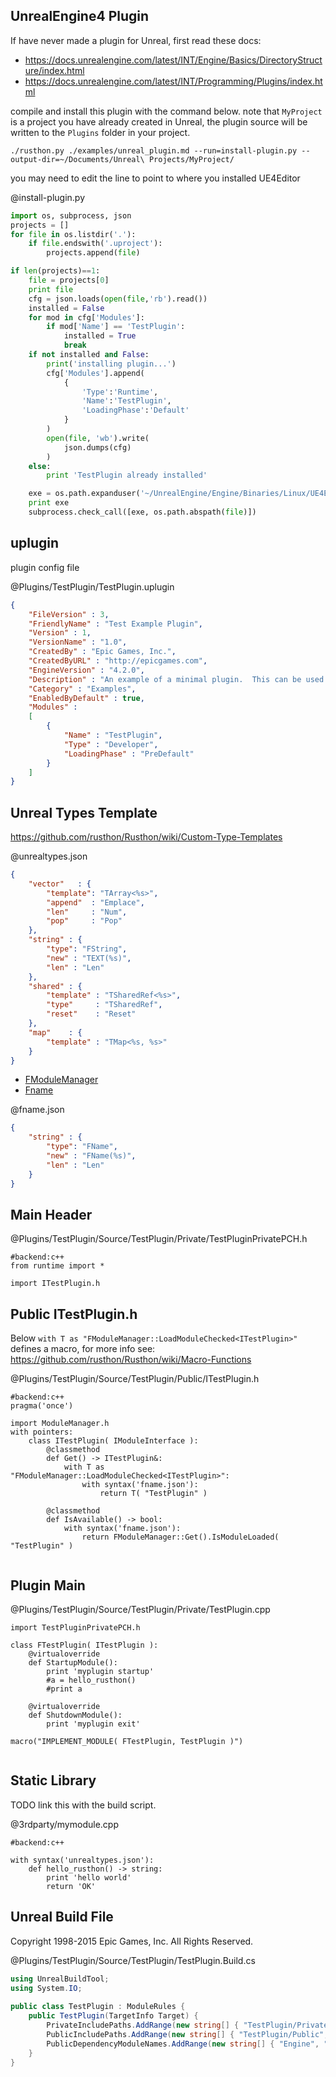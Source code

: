 UnrealEngine4 Plugin
--------------------

If have never made a plugin for Unreal, first read these docs:
* https://docs.unrealengine.com/latest/INT/Engine/Basics/DirectoryStructure/index.html
* https://docs.unrealengine.com/latest/INT/Programming/Plugins/index.html

compile and install this plugin with the command below.
note that `MyProject` is a project you have already created in Unreal,
the plugin source will be written to the `Plugins` folder in your project.

`./rusthon.py ./examples/unreal_plugin.md --run=install-plugin.py --output-dir=~/Documents/Unreal\ Projects/MyProject/`

you may need to edit the line to point to where you installed UE4Editor

@install-plugin.py
```python
import os, subprocess, json
projects = []
for file in os.listdir('.'):
	if file.endswith('.uproject'):
		projects.append(file)

if len(projects)==1:
	file = projects[0]
	print file
	cfg = json.loads(open(file,'rb').read())
	installed = False
	for mod in cfg['Modules']:
		if mod['Name'] == 'TestPlugin':
			installed = True
			break
	if not installed and False:
		print('installing plugin...')
		cfg['Modules'].append(
			{
				'Type':'Runtime', 
				'Name':'TestPlugin', 
				'LoadingPhase':'Default'
			}
		)
		open(file, 'wb').write(
			json.dumps(cfg)
		)
	else:
		print 'TestPlugin already installed'

	exe = os.path.expanduser('~/UnrealEngine/Engine/Binaries/Linux/UE4Editor')
	print exe
	subprocess.check_call([exe, os.path.abspath(file)])

```

uplugin
--------

plugin config file

@Plugins/TestPlugin/TestPlugin.uplugin
```json
{
	"FileVersion" : 3,
	"FriendlyName" : "Test Example Plugin",
	"Version" : 1,
	"VersionName" : "1.0",
	"CreatedBy" : "Epic Games, Inc.",
	"CreatedByURL" : "http://epicgames.com",
	"EngineVersion" : "4.2.0",
	"Description" : "An example of a minimal plugin.  This can be used as a starting point when creating your own plugin.",
	"Category" : "Examples",
	"EnabledByDefault" : true,
	"Modules" :
	[
		{
			"Name" : "TestPlugin",
			"Type" : "Developer",
			"LoadingPhase" : "PreDefault"
		}
	]
}
```


Unreal Types Template
---------------------

https://github.com/rusthon/Rusthon/wiki/Custom-Type-Templates

@unrealtypes.json
```json
{
	"vector"   : {
		"template": "TArray<%s>",
		"append"  : "Emplace",
		"len"     : "Num",
		"pop"     : "Pop"
	},
	"string" : {
		"type": "FString",
		"new" : "TEXT(%s)",
		"len" : "Len"
	},
	"shared" : {
		"template" : "TSharedRef<%s>",
		"type"     : "TSharedRef",
		"reset"    : "Reset"
	},
	"map"    : {
		"template" : "TMap<%s, %s>"
	}
}
```

* [FModuleManager](https://docs.unrealengine.com/latest/INT/API/Runtime/Core/Modules/FModuleManager/index.html)
* [Fname](https://docs.unrealengine.com/latest/INT/API/Runtime/Core/UObject/FName/index.html)


@fname.json
```json
{
	"string" : {
		"type": "FName",
		"new" : "FName(%s)",
		"len" : "Len"
	}
}
```

Main Header
-----------

@Plugins/TestPlugin/Source/TestPlugin/Private/TestPluginPrivatePCH.h
```rusthon
#backend:c++
from runtime import *

import ITestPlugin.h
```

Public ITestPlugin.h
--------------------

Below `with T as "FModuleManager::LoadModuleChecked<ITestPlugin>"` defines a macro,
for more info see:
https://github.com/rusthon/Rusthon/wiki/Macro-Functions

@Plugins/TestPlugin/Source/TestPlugin/Public/ITestPlugin.h
```rusthon
#backend:c++
pragma('once')

import ModuleManager.h
with pointers:
	class ITestPlugin( IModuleInterface ):
		@classmethod
		def Get() -> ITestPlugin&:
			with T as "FModuleManager::LoadModuleChecked<ITestPlugin>":
				with syntax('fname.json'):
					return T( "TestPlugin" )

		@classmethod
		def IsAvailable() -> bool:
			with syntax('fname.json'):
				return FModuleManager::Get().IsModuleLoaded( "TestPlugin" )


```

Plugin Main
------------


@Plugins/TestPlugin/Source/TestPlugin/Private/TestPlugin.cpp
```rusthon
import TestPluginPrivatePCH.h

class FTestPlugin( ITestPlugin ):
	@virtualoverride
	def StartupModule():
		print 'myplugin startup'
		#a = hello_rusthon()
		#print a

	@virtualoverride
	def ShutdownModule():
		print 'myplugin exit'

macro("IMPLEMENT_MODULE( FTestPlugin, TestPlugin )")


```


Static Library
--------------
TODO link this with the build script.

@3rdparty/mymodule.cpp
```rusthon
#backend:c++

with syntax('unrealtypes.json'):
	def hello_rusthon() -> string:
		print 'hello world'
		return 'OK'

```

Unreal Build File
-----------------
Copyright 1998-2015 Epic Games, Inc. All Rights Reserved.

@Plugins/TestPlugin/Source/TestPlugin/TestPlugin.Build.cs
```c#
using UnrealBuildTool;
using System.IO;
 
public class TestPlugin : ModuleRules {
	public TestPlugin(TargetInfo Target) {
		PrivateIncludePaths.AddRange(new string[] { "TestPlugin/Private" });
		PublicIncludePaths.AddRange(new string[] { "TestPlugin/Public", "/usr/include/c++/4.9.2/" });
		PublicDependencyModuleNames.AddRange(new string[] { "Engine", "Core" });
	}
}
```
